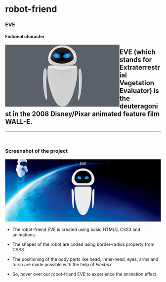# robot-friend

### EVE
#### Fictional character

<img src="target_robo.jpg" height="200px" align="left" alt="EVE">

EVE (which stands for Extraterrestrial Vegetation Evaluator) is the deuteragonist in the 2008 Disney/Pixar animated feature film WALL-E.
---
<hr>
<br>

### Screenshot of the project
<img src="Eve-robot-animation.PNG" alt="Screenshot">

- The robot-friend EVE is created using basic HTML5, CSS3 and animations.
- The shapes of the robot are coded using border-radius property from CSS3.
- The positioning of the body parts like head, inner-head, eyes, arms and torso are made possible with the help of <em>Flexbox</em>

- So, hover over our robot-friend EVE to experience the animation effect.